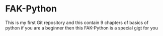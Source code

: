 # FAK-Python
This is my first Git repository and this contain 9 chapters of basics of python if you are a beginner then this FAK-Python is a special gigt for you
